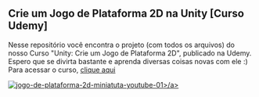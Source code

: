 <h2>Crie um Jogo de Plataforma 2D na Unity [Curso Udemy]</h2>
Nesse repositório você encontra o projeto (com todos os arquivos) do nosso Curso "Unity: Crie um Jogo de Plataforma 2D", publicado na Udemy.
<br>
Espero que se divirta bastante e aprenda diversas coisas novas com ele :)
<br>
Para acessar o curso, <a href="https://www.udemy.com/course/unity-crie-um-jogo-de-plataforma-2d/?referralCode=43A6B0F606DF6F9EB5DC">clique aqui</a>
<br>

<a href="https://www.udemy.com/course/unity-crie-um-jogo-de-plataforma-2d/?referralCode=43A6B0F606DF6F9EB5DC">![jogo-de-plataforma-2d-miniatuta-youtube-01](https://user-images.githubusercontent.com/102618272/200945139-3e0fe1e0-edf9-4a57-b05e-4eedf75944e1.png)>/a>
